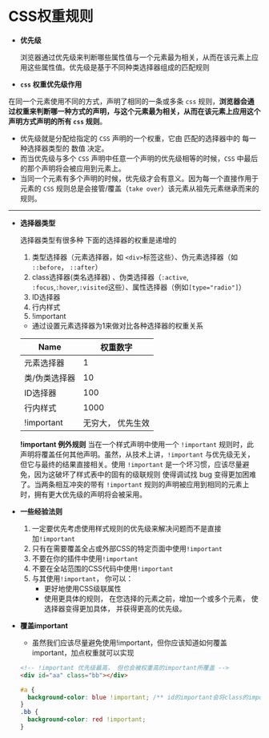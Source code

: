 # CSS权重规则

- **优先级**

  浏览器通过优先级来判断哪些属性值与一个元素最为相关，从而在该元素上应用这些属性值。优先级是基于不同种类选择器组成的匹配规则

- **`css` 权重优先级作用**

在同一个元素使用不同的方式，声明了相同的一条或多条 `css` 规则，**浏览器会通过权重来判断哪一种方式的声明，与这个元素最为相关，从而在该元素上应用这个声明方式声明的所有 `css` 规则**。

- 优先级就是分配给指定的 `CSS` 声明的一个权重，它由 匹配的选择器中的 每一种选择器类型的 数值 决定。
- 而当优先级与多个 `CSS` 声明中任意一个声明的优先级相等的时候，`CSS` 中最后的那个声明将会被应用到元素上。
- 当同一个元素有多个声明的时候，优先级才会有意义。因为每一个直接作用于元素的 `CSS` 规则总是会接管/覆盖（`take over`）该元素从祖先元素继承而来的规则。

---

- **选择器类型**

  选择器类型有很多种 下面的选择器的权重是递增的

  1. 类型选择器（元素选择器，如 `<div>`标签这些）、伪元素选择器（如 `::before`， `::after`）
  2. class选择器(类名选择器) 、伪类选择器（`:active`, `:focus`,`:hover`,`:visited`这些）、属性选择器（例如`[type="radio"]`）
  3. ID选择器
  4. 行内样式
  5. !important

  - 通过设置元素选择器为1来做对比各种选择器的权重关系

  | Name | 权重数字 |
    | --- | --- |
  | 元素选择器 | 1 |
  | 类/伪类选择器 | 10 |
  | ID选择器 | 100 |
  | 行内样式 | 1000 |
  | !important | 无穷大， 优先生效 |

  **!important 例外规则**
    当在一个样式声明中使用一个 `!important` 规则时，此声明将覆盖任何其他声明。虽然，从技术上讲，`!important` 与优先级无关，但它与最终的结果直接相关。使用 `!important` 是一个坏习惯，应该尽量避免，因为这破坏了样式表中的固有的级联规则 使得调试找 bug 变得更加困难了。当两条相互冲突的带有 `!important` 规则的声明被应用到相同的元素上时，拥有更大优先级的声明将会被采用。

- **一些经验法则**

   1. 一定要优先考虑使用样式规则的优先级来解决问题而不是直接加`!important`
   2. 只有在需要覆盖全占或外部CSS的特定页面中使用`!important`
   3. 不要在你的插件中使用`!important`
   4. 不要在全站范围的CSS代码中使用`!important`
   5. 与其使用`!important`， 你可以：
      - 更好地使用CSS级联属性
      - 使用更具体的规则， 在您选择的元素之前，增加一个或多个元素， 使选择器变得更加具体， 并获得更高的优先级。

- **覆盖important**

  - 虽然我们应该尽量避免使用!important，但你应该知道如何覆盖important，加点权重就可以实现

  ```html
  <!-- !important 优先级最高， 但也会被权重高的important所覆盖 -->
  <div id="aa" class="bb"></div>
  ```

  ```css
  #a {
    background-color: blue !important; /** id的important会将class的important覆盖掉 */
  }
  .bb {
    background-color: red !important;
  }
  ```
